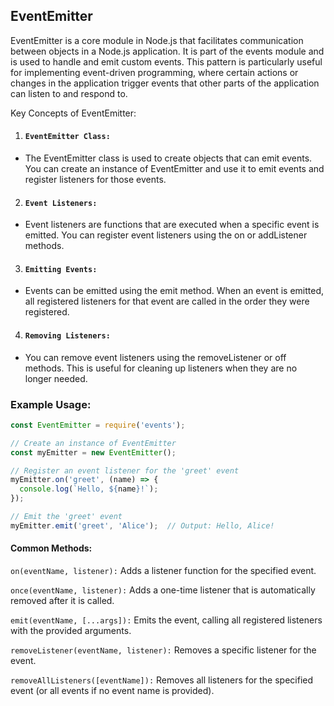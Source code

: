 ## EventEmitter
EventEmitter is a core module in Node.js that facilitates communication between objects in a Node.js application. It is part of the events module and is used to handle and emit custom events. This pattern is particularly useful for implementing event-driven programming, where certain actions or changes in the application trigger events that other parts of the application can listen to and respond to.

Key Concepts of EventEmitter:

1. #### `EventEmitter Class:`
- The EventEmitter class is used to create objects that can emit events. You can create an instance of EventEmitter and use it to emit events and register listeners for those events.

2. #### `Event Listeners:`
- Event listeners are functions that are executed when a specific event is emitted. You can register event listeners using the on or addListener methods.

3. #### `Emitting Events:`
- Events can be emitted using the emit method. When an event is emitted, all registered listeners for that event are called in the order they were registered.

4. #### `Removing Listeners:`

- You can remove event listeners using the removeListener or off methods. This is useful for cleaning up listeners when they are no longer needed.

### Example Usage:
```javascript
const EventEmitter = require('events');

// Create an instance of EventEmitter
const myEmitter = new EventEmitter();

// Register an event listener for the 'greet' event
myEmitter.on('greet', (name) => {
  console.log(`Hello, ${name}!`);
});

// Emit the 'greet' event
myEmitter.emit('greet', 'Alice');  // Output: Hello, Alice!

```

#### Common Methods:
`on(eventName, listener):` 
Adds a listener function for the specified event.

`once(eventName, listener):` Adds a one-time listener that is automatically removed after it is called.

`emit(eventName, [...args]):` Emits the event, calling all registered listeners with the provided arguments.

`removeListener(eventName, listener):` Removes a specific listener for the event.

`removeAllListeners([eventName]):` Removes all listeners for the specified event (or all events if no event name is provided).